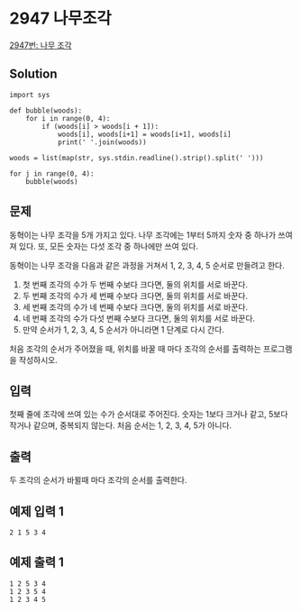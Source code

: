 # 2947 나무조각

[2947번: 나무 조각](https://www.acmicpc.net/problem/2947)

## Solution

    import sys
    
    def bubble(woods):
        for i in range(0, 4):
            if (woods[i] > woods[i + 1]):
                woods[i], woods[i+1] = woods[i+1], woods[i]
                print(' '.join(woods))
    
    woods = list(map(str, sys.stdin.readline().strip().split(' ')))
    
    for j in range(0, 4):
        bubble(woods)

## 문제

동혁이는 나무 조각을 5개 가지고 있다. 나무 조각에는 1부터 5까지 숫자 중 하나가 쓰여져 있다. 또, 모든 숫자는 다섯 조각 중 하나에만 쓰여 있다.

동혁이는 나무 조각을 다음과 같은 과정을 거쳐서 1, 2, 3, 4, 5 순서로 만들려고 한다.

1. 첫 번째 조각의 수가 두 번째 수보다 크다면, 둘의 위치를 서로 바꾼다.
2. 두 번째 조각의 수가 세 번째 수보다 크다면, 둘의 위치를 서로 바꾼다.
3. 세 번째 조각의 수가 네 번째 수보다 크다면, 둘의 위치를 서로 바꾼다.
4. 네 번째 조각의 수가 다섯 번째 수보다 크다면, 둘의 위치를 서로 바꾼다.
5. 만약 순서가 1, 2, 3, 4, 5 순서가 아니라면 1 단계로 다시 간다.

처음 조각의 순서가 주어졌을 때, 위치를 바꿀 때 마다 조각의 순서를 출력하는 프로그램을 작성하시오.

## 입력

첫째 줄에 조각에 쓰여 있는 수가 순서대로 주어진다. 숫자는 1보다 크거나 같고, 5보다 작거나 같으며, 중복되지 않는다. 처음 순서는 1, 2, 3, 4, 5가 아니다.

## 출력

두 조각의 순서가 바뀔때 마다 조각의 순서를 출력한다.

## 예제 입력 1

    2 1 5 3 4

## 예제 출력 1

    1 2 5 3 4
    1 2 3 5 4
    1 2 3 4 5